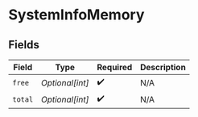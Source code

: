 # SystemInfoMemory


## Fields

| Field              | Type               | Required           | Description        |
| ------------------ | ------------------ | ------------------ | ------------------ |
| `free`             | *Optional[int]*    | :heavy_check_mark: | N/A                |
| `total`            | *Optional[int]*    | :heavy_check_mark: | N/A                |